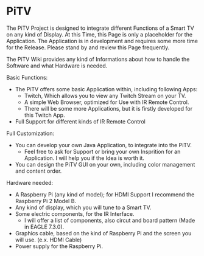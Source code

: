 # PiTV
The PiTV Project is designed to integrate different Functions of a Smart TV on any kind of Display.
At this Time, this Page is only a placeholder for the Application. The Application is in development and requires some more time for the Release. Please stand by and review this Page frequently.

The PiTV Wiki provides any kind of Informations about how to handle the Software and what Hardware is needed.


Basic Functions:
  - The PiTV offers some basic Application within, including following Apps:
    - Twitch, Which allows you to view any Twitch Stream on your TV.
    - A simple Web Browser, optimized for Use with IR Remote Control.
    - There will be some more Applications, but it is firstly developed for this Twitch App.
  - Full Support for different kinds of IR Remote Control



Full Customization:
  - You can develop your own Java Application, to integrate into the PiTV.
    - Feel free to ask for Support or bring your own Insprition for an Application. I will help you if the Idea is worth it.
  - You can design the PiTV GUI on your own, including color management and content order.

Hardware needed:
  - A Raspberry Pi (any kind of model); for HDMI Support I recommend the Raspberry Pi 2 Model B.
  - Any kind of display, which you will tune to a Smart TV.
  - Some electric components, for the IR Interface.
    - I will offer a list of components, also circut and board pattern (Made in EAGLE 7.3.0).
  - Graphics cable, based on the kind of Raspberry Pi and the screen you will use. (e.x. HDMI Cable)
  - Power supply for the Raspberry Pi.


